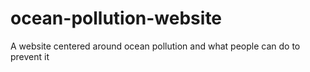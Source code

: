 # ocean-pollution-website
A website centered around ocean pollution and what people can do to prevent it
